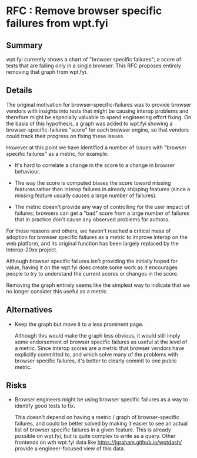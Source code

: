 # RFC : Remove browser specific failures from wpt.fyi

## Summary

wpt.fyi currently shows a chart of "browser specific failures"; a
score of tests that are failing only in a single browser. This RFC
proposes entirely removing that graph from wpt.fyi.

## Details

The original motivation for browser-specific-failures was to provide
browser vendors with insights into tests that might be causing interop
problems and therefore might be especially valuable to spend
engineering effort fixing. On the basis of this hypothesis, a graph
was added to wpt.fyi showing a browser-specific-failures "score" for
each browser engine, so that vendors could track their progress on
fixing these issues.

However at this point we have identified a number of issues with
"browser specific failures" as a metric, for example:

* It's hard to correlate a change in the score to a change in browser
  behaviour.

* The way the score is computed biases the score toward missing
  features rather than interop failures in already shipping features
  (since a missing feature usually causes a large number of failures).

* The metric doesn't provide any way of controlling for the user
  impact of failures; browsers can get a "bad" score from a large
  number of failures that in practice don't cause any observed
  problems for authors.

For these reasons and others, we haven't reached a critical mass of
adoption for browser specific failures as a metric to improve interop
on the web platform, and its original function has been largely
replaced by the Interop-20xx project.

Although browser specific failures isn't providing the initially hoped
for value, having it on the wpt.fyi does create some work as it
encourages people to try to understand the current scores or changes
in the score.

Removing the graph entirely seems like the simplest way to indicate
that we no longer consider this useful as a metric.

## Alternatives

* Keep the graph but move it to a less prominent page.

  Although this would make the graph less obvious, it would still
  imply some endorsement of browser specific failures as useful at the
  level of a metric. Since Interop scores are a metric that browser
  vendors have explicitly committed to, and which solve many of the
  problems with browser specific failures, it's better to clearly
  commit to one public metric.

## Risks

* Browser engineers might be using browser specific failures as a way
  to identify good tests to fix.

  This doesn't depend on having a metric / graph of browser-specific
  failures, and could be better solved by making it easier to see an
  actual list of browser specific failures in a given feature. This is
  already possible on wpt.fyi, but is quite complex to write as a
  query. Other frontends on wth wpt.fyi data like
  https://jgraham.github.io/wptdash/ provide a engineer-focused view
  of this data.
